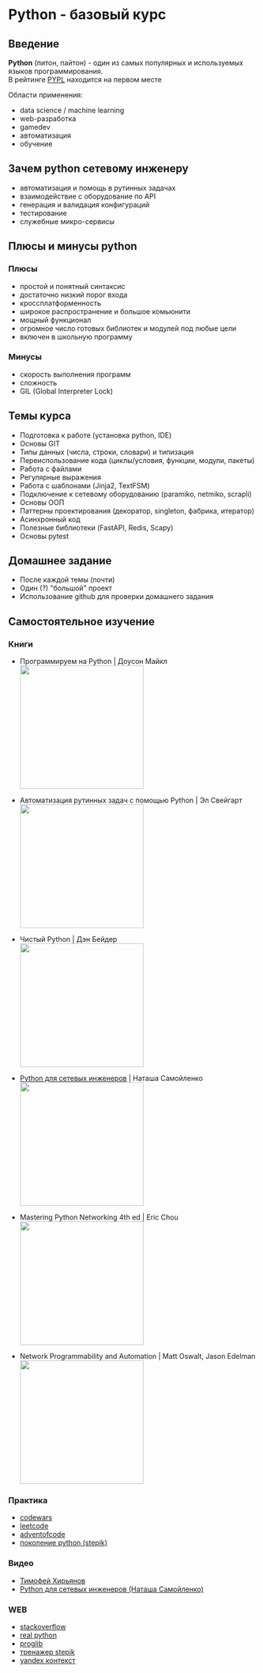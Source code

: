 # Python - базовый курс

## Введение

**Python** (питон, пайтон) - один из самых популярных и используемых языков программирования.  
В рейтинге [PYPL](https://pypl.github.io/PYPL.html) находится на первом месте

Области применения:

- data science / machine learning
- web-разработка
- gamedev
- автоматизация
- обучение

## Зачем python сетевому инженеру

- автоматизация и помощь в рутинных задачах
- взаимодействие с оборудование по API
- генерация и валидация конфигураций
- тестирование
- служебные микро-сервисы

## Плюсы и минусы python

### Плюсы

- простой и понятный синтаксис
- достаточно низкий порог входа
- кроссплатформенность
- широкое распространение и большое комьюнити
- мощный функционал
- огромное число готовых библиотек и модулей под любые цели
- включен в школьную программу

### Минусы

- скорость выполнения программ
- сложность
- GIL (Global Interpreter Lock)

## Темы курса

- Подготовка к работе (установка python, IDE)
- Основы GIT
- Типы данных (числа, строки, словари) и типизация
- Переиспользование кода (циклы/условия, функции, модули, пакеты)
- Работа с файлами
- Регулярные выражения
- Работа с шаблонами (Jinja2, TextFSM)
- Подключение к сетевому оборудованию (paramiko, netmiko, scrapli)
- Основы ООП
- Паттерны проектирования (декоратор, singleton, фабрика, итератор)
- Асинхронный код
- Полезные библиотеки (FastAPI, Redis, Scapy)
- Основы pytest

## Домашнее задание

- После каждой темы (почти)
- Один (?) "большой" проект
- Использование github для проверки домашнего задания

## Самостоятельное изучение

### Книги

- Программируем на Python | Доусон Майкл  
    <img src="covers/book1.webp" width="250" alt="">  

- Автоматизация рутинных задач с помощью Python | Эл Свейгарт  
    <img src="covers/book2.webp" width="250" alt="">  

- Чистый Python | Дэн Бейдер  
    <img src="covers/book3.webp" width="250" alt="">  

- [Python для сетевых инженеров](https://pyneng.readthedocs.io/ru/latest/) | Наташа Самойленко  
    <img src="covers/book4.jpeg" width="250" alt="">  

- Mastering Python Networking 4th ed | Eric Chou  
    <img src="covers/book5.jpg" width="250" alt="">  

- Network Programmability and Automation | Matt Oswalt, Jason Edelman  
    <img src="covers/book6.jpg" width="250" alt="">  

### Практика

- [codewars](https://www.codewars.com/)
- [leetcode](https://leetcode.com)
- [adventofcode](https://adventofcode.com)
- [поколение python (stepik)](https://stepik.org/course/58852/)

### Видео

- [Тимофей Хирьянов](https://www.youtube.com/@tkhirianov)
- [Python для сетевых инженеров (Наташа Самойленко)](https://www.youtube.com/playlist?list=PLah0HUih_ZRljCWNZp2N-YBVkgxiJZWEY)

### WEB

- [stackoverflow](https://stackoverflow.com)
- [real python](https://realpython.com)
- [proglib](https://proglib.io/)
- [тренажер stepik](https://stepik.org/course/431/info)
- [yandex контекст](https://contest.yandex.ru)
